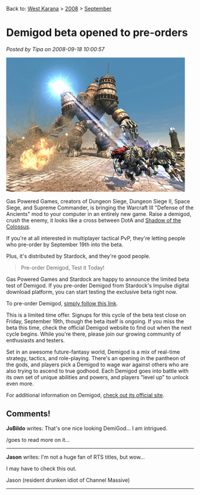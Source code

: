 Back to: [West Karana](/posts/westkarana.md) > [2008](/posts/2008/westkarana.md) > [September](./westkarana.md)
# Demigod beta opened to pre-orders

*Posted by Tipa on 2008-09-18 10:00:57*

![](../../../uploads/2008/09/demigod.jpg "demigod")

Gas Powered Games, creators of Dungeon Siege, Dungeon Siege II, Space Siege, and Supreme Commander, is bringing the Warcraft III "Defense of the Ancients" mod to your computer in an entirely new game. Raise a demigod, crush the enemy, it looks like a cross between DotA and [Shadow of the Colossus](http://en.wikipedia.org/wiki/Shadow_of_the_Colossus).

If you're at all interested in multiplayer tactical PvP, they're letting people who pre-order by September 19th into the beta.

Plus, it's distributed by Stardock, and they're good people.


> Pre-order Demigod, Test it Today!

Gas Powered Games and Stardock are happy to announce the limited beta test of Demigod. If you pre-order Demigod from Stardock's Impulse digital download platform, you can start testing the exclusive beta right now.

To pre-order Demigod, [simply follow this link](http://www.demigodthegame.com/purchase.asp).

This is a limited time offer. Signups for this cycle of the beta test close on Friday, September 19th, though the beta itself is ongoing. If you miss the beta this time, check the official Demigod website to find out when the next cycle begins. While you're there, please join our growing community of enthusiasts and testers.

Set in an awesome future-fantasy world, Demigod is a mix of real-time strategy, tactics, and role-playing. There's an opening in the pantheon of the gods, and players pick a Demigod to wage war against others who are also trying to ascend to true godhood. Each Demigod
goes into battle with its own set of unique abilities and powers, and players "level up" to unlock even more.

For additional information on Demigod, [check out its official site](http://www.demigodthegame.com).



## Comments!

**JoBildo** writes: That's one nice looking DemiGod... I am intrigued.

/goes to read more on it...

---

**Jason** writes: I'm not a huge fan of RTS titles, but wow...

I may have to check this out.

Jason (resident drunken idiot of Channel Massive)

---

